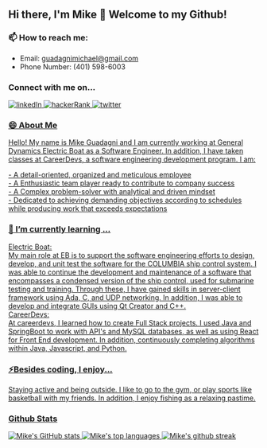 ## Hi there, I'm Mike 👋 Welcome to my Github!

### 📫 How to reach me:
- Email: guadagnimichael@gmail.com
- Phone Number: (401) 598-6003

### Connect with me on...
<p>
  <a href="https://www.linkedin.com/in/michael-guadagni-041461184/">
  <img src="https://img.shields.io/badge/LinkedIn-0077B5?style=for-the-badge&logo=linkedin&logoColor=white" alt="linkedIn">
   
  <a href="https://www.hackerrank.com/guadagnimichael">
  <img src="https://img.shields.io/badge/-Hackerrank-2EC866?style=for-the-badge&logo=HackerRank&logoColor=white" alt ="hackerRank">
    
  <a href="https://twitter.com/GuadagniCode">
  <img src="https://img.shields.io/badge/Twitter-1DA1F2?style=for-the-badge&logo=twitter&logoColor=white" alt="twitter">
</p>

### 😄 About Me
<p> 
Hello! My name is Mike Guadagni and I am currently working at General Dynamics Electric Boat as a Software Engineer. In addition, I have taken classes at CareerDevs, a software engineering development program. I am: </p> 
 - A detail-oriented, organized and meticulous employee <br>
- A Enthusiastic team player ready to contribute to  company success <br>
- A Complex problem-solver with analytical and driven mindset <br>
- Dedicated to achieving demanding objectives according to schedules while producing work that exceeds expectations <br>

### 🌱 I’m currently learning ...
<ins>Electric Boat:</ins> <br>
    My main role at EB is to support the software engineering efforts to design, develop, and unit test the software for the COLUMBIA ship control system. I was able to continue the development and maintenance of a software that encompasses a condensed version of the ship control, used for submarine testing and training. Through these, I have gained skills in server-client framework using Ada, C, and UDP networking. In addition, I was able to develop and integrate GUIs using Qt Creator and C++. <br>
<ins>CareerDevs:</ins> <br>
At careerdevs, I learned how to create Full Stack projects. I used Java and SpringBoot to work with API's and MySQL databases, as well as using React for Front End development. In addition, continuously completing algorithms within Java, Javascript, and Python. 

### ⚡Besides coding, I enjoy...
Staying active and being outside. I like to go to the gym, or play sports like basketball with my friends. In addition, I enjoy fishing as a relaxing pastime. 

### Github Stats
![Mike's GitHub stats](https://github-readme-stats.vercel.app/api?username=mguadagni&show_icons=true&theme=merko) 
![Mike's top languages](https://github-readme-stats.vercel.app/api/top-langs/?username=mguadagni&theme=blue-green)
![Mike's github streak](https://github-readme-streak-stats.herokuapp.com/?user=mguadagni&theme=blue-green)




<!--
**mguadagni/mguadagni** is a ✨ _special_ ✨ repository because its `README.md` (this file) appears on your GitHub profile.

Here are some ideas to get you started:

- 🔭 I’m currently working on ...
- 🌱 I’m currently learning ...
- 👯 I’m looking to collaborate on ...
- 🤔 I’m looking for help with ...
- 💬 Ask me about ...
- 📫 How to reach me: ...
- 😄 Pronouns: ...
- ⚡ Fun fact: ...
-->
